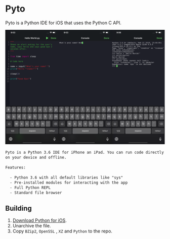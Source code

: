 # Pyto

Pyto is a Python IDE for iOS that uses the Python C API.

![screenshots](docs/screenshots.png)

```
Pyto is a Python 3.6 IDE for iPhone an iPad. You can run code directly on your device and offline.

Features:

  - Python 3.6 with all default libraries like "sys"
  - Pre-installed modules for interacting with the app
  - Full Python REPL  
  - Standard file browser
```

## Building

1. [Download Python for iOS](https://s3-us-west-2.amazonaws.com/pybee-briefcase-support/Python-Apple-support/3.6/iOS/Python-3.6-iOS-support.b6.tar.gz).
2. Unarchive the file.
3. Copy `BZip2`, `OpenSSL` , `XZ` and `Python` to the repo.
